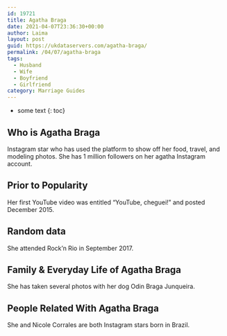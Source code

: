 ```yaml
---
id: 19721
title: Agatha Braga
date: 2021-04-07T23:36:30+00:00
author: Laima
layout: post
guid: https://ukdataservers.com/agatha-braga/
permalink: /04/07/agatha-braga
tags:
  - Husband
  - Wife
  - Boyfriend
  - Girlfriend
category: Marriage Guides
---
```


* some text
{: toc}


## Who is Agatha Braga
                  
                  
                  
Instagram star who has used the platform to show off her food, travel, and modeling photos. She has 1 million followers on her agatha Instagram account. 
                  
              
            
              
            
                
                
                
## Prior to Popularity
                  
                  
                  
Her first YouTube video was entitled &#8220;YouTube, cheguei!&#8221; and posted December 2015.
                  
              
            
              
            
                
                
                
## Random data
                  
                  
                  
She attended Rock&#8217;n Rio in September 2017.
                  
              
            
              
            
                
                
                
## Family & Everyday Life of Agatha Braga
                  
                  
                  
She has taken several photos with her dog Odin Braga Junqueira.
                  
              
            
              
            
                
                
                
## People Related With Agatha Braga
                  
                  
                  
She and Nicole Corrales are both Instagram stars born in Brazil.
                  
              
            
              
            
                
              
            
              
              
            
            
              
            
          
          
          